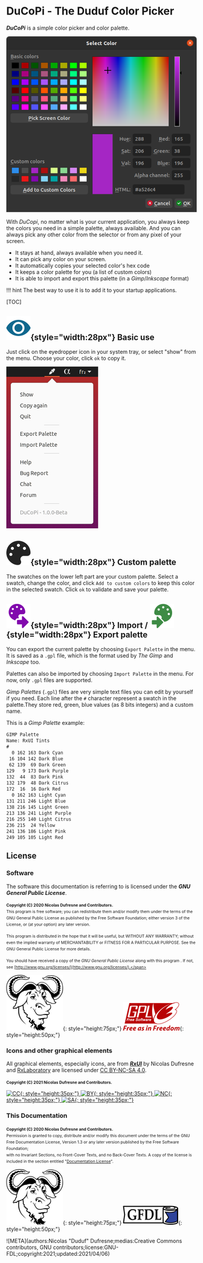# DuCoPi - The Duduf Color Picker

***DuCoPi*** is a simple color picker and color palette.

![](img/ducopi.png)

With *DuCopi*, no matter what is your current application, you always keep the colors you need in a simple palette, always available. And you can always pick any other color from the selector or from any pixel of your screen.

- It stays at hand, always available when you need it.
- It can pick any color on your screen.
- It automatically copies your selected color's hex code
- It keeps a color palette for you (a list of custom colors)
- It is able to import and export this palette (in a *Gimp*/*Inkscape* format)

!!! hint
    The best way to use it is to add it to your startup applications.

[TOC]

## ![](img/show_sd.svg){style="width:28px"} Basic use

Just click on the eyedropper icon in your system tray, or select "show" from the menu. Choose your color, click `ok` to copy it.

![](img/menu.png)

## ![](img/color-palette_sd.svg){style="width:28px"} Custom palette

The swatches on the lower left part are your custom palette. Select a swatch, change the color, and click `Add to custom colors` to keep this color in the selected swatch. Click `ok` to validate and save your palette.

## ![](img/import-color-palette_sd.svg){style="width:28px"} Import / ![](img/export-color-palette_sd.svg){style="width:28px"} Export palette

You can export the current palette by choosing `Export Palette` in the menu. It is saved as a `.gpl` file, which is the format used by *The Gimp* and *Inkscape* too.

Palettes can also be imported by choosing `Import Palette` in the menu. For now, only `.gpl` files are supported.

*Gimp Palettes* (`.gpl`) files are very simple text files you can edit by yourself if you need. Each line after the `#` character represent a swatch in the palette.They store red, green, blue values (as 8 bits integers) and a custom name.

This is a *Gimp Palette* example:

```
GIMP Palette
Name: RxUI Tints
#
  0 162 163	Dark Cyan
 16 104 142	Dark Blue
 62 139  69	Dark Green
129   9 173	Dark Purple
132  44  83	Dark Pink
132 179  48	Dark Citrus
172  16  16	Dark Red
  0 162 163	Light Cyan
131 211 246	Light Blue
138 216 145	Light Green
213 136 241	Light Purple
216 255 140	Light Citrus
236 215  24	Yellow
241 136 186	Light Pink
249 105 105	Light Red
```

## License

### Software

The software this documentation is referring to is licensed under the ***GNU General Public License***.

<span style="font-size:0.75em;">**Copyright (C)  2020 Nicolas Dufresne and Contributors.**  
This program is free software; you can redistribute them and/or modify them under the terms of the GNU General Public License as published by the Free Software Foundation; either version 3 of the License, or (at your option) any later version.</span>

<span style="font-size:0.75em;">This program is distributed in the hope that it will be useful, but WITHOUT ANY WARRANTY; without even the implied warranty of MERCHANTABILITY or FITNESS FOR A PARTICULAR PURPOSE. See the GNU General Public License for more details.</span>

<span style="font-size:0.75em;">You should have received a copy of the *GNU General Public License* along with this program . If not, see [http://www.gnu.org/licenses/](http://www.gnu.org/licenses/).</span>

![GNU](img/licenses/gnu.png){: style="height:75px;"} ![GPL3](img/licenses/gplv3.png){: style="height:50px;"}

### Icons and other graphical elements

All graphical elements, especially icons, are from [***RxUI***](http://rxui-docs.rainboxlab.org) by Nicolas Dufresne and [RxLaboratory](https://rainboxlab.org) are licensed under [CC BY-NC-SA 4.0](https://creativecommons.org/licenses/by-nc-sa/4.0/).

<span style="font-size:0.75em;">**Copyright (C) 2021 Nicolas Dufresne and Contributors.**

[![CC](https://mirrors.creativecommons.org/presskit/icons/cc.svg){: style="height:35px;"} ![BY](https://mirrors.creativecommons.org/presskit/icons/by.svg){: style="height:35px;"} ![NC](https://mirrors.creativecommons.org/presskit/icons/nc.svg){: style="height:35px;"} ![SA](https://mirrors.creativecommons.org/presskit/icons/sa.svg){: style="height:35px;"}](https://creativecommons.org/licenses/by-nc-sa/4.0/)

### This Documentation

<span style="font-size:0.75em;">**Copyright (C)  2020 Nicolas Dufresne and Contributors.**  
Permission is granted to copy, distribute and/or modify this document under the terms of the GNU Free Documentation License, Version 1.3 or any later version published by the Free Software Foundation;  
with no Invariant Sections, no Front-Cover Texts, and no Back-Cover Texts.
A copy of the license is included in the section entitled "[Documentation License](licenses/gfdl.md)".</span>

![GNU](img/licenses/gnu.png){: style="height:75px;"} ![GFDL](img/licenses/gfdl-logo.png){: style="height:50px;"}

![META](authors:Nicolas "Duduf" Dufresne;medias:Creative Commons contributors, GNU contributors;license:GNU-FDL;copyright:2021;updated:2021/04/06)